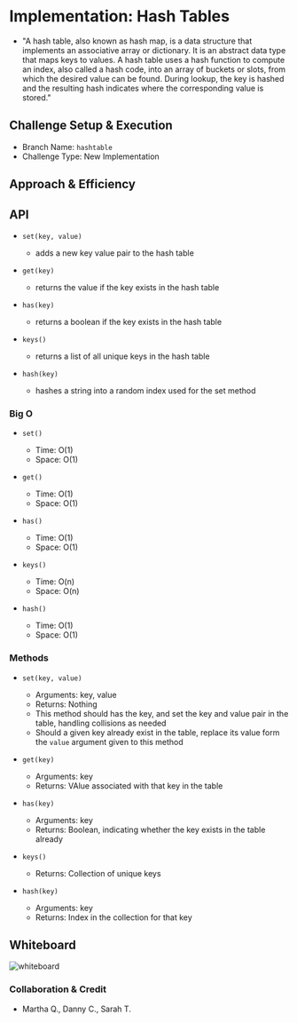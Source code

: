 # Implementation: Hash Tables

- "A hash table, also known as hash map, is a data structure that implements an associative array or dictionary. It is an abstract data type that maps keys to values. A hash table uses a hash function to compute an index, also called a hash code, into an array of buckets or slots, from which the desired value can be found. During lookup, the key is hashed and the resulting hash indicates where the corresponding value is stored."

## Challenge Setup & Execution

- Branch Name: `hashtable`
- Challenge Type: New Implementation

## Approach & Efficiency

## API

- `set(key, value)`
  - adds a new key value pair to the hash table

- `get(key)`
  - returns the value if the key exists in the hash table

- `has(key)`
  - returns a boolean if the key exists in the hash table

- `keys()`
  - returns a list of all unique keys in the hash table

- `hash(key)`
  - hashes a string into a random index used for the set method

### Big O

- `set()`
  - Time: O(1)
  - Space: O(1)

- `get()`
  - Time: O(1)
  - Space: O(1)

- `has()`
  - Time: O(1)
  - Space: O(1)

- `keys()`
  - Time: O(n)
  - Space: O(n)

- `hash()`
  - Time: O(1)
  - Space: O(1)

### Methods

- `set(key, value)`
  - Arguments: key, value
  - Returns: Nothing
  - This method should has the key, and set the key and value pair in the table, handling collisions as needed
  - Should a given key already exist in the table, replace its value form the `value` argument given to this method

- `get(key)`
  - Arguments: key
  - Returns: VAlue associated with that key in the table

- `has(key)`
  - Arguments: key
  - Returns: Boolean, indicating whether the key exists in the table already

- `keys()`
  - Returns: Collection of unique keys

- `hash(key)`
  - Arguments: key
  - Returns: Index in the collection for that key


## Whiteboard

![whiteboard]()


### Collaboration & Credit

- Martha Q., Danny C., Sarah T.
